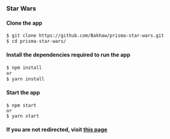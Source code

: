 ### Star Wars

#### Clone the app

```bash
$ git clone https://github.com/Bakhaw/prisma-star-wars.git
$ cd prisma-star-wars/
```

#### Install the dependencies required to run the app

```bash
$ npm install
or
$ yarn install
```

#### Start the app

```
$ npm start
or
$ yarn start
```

#### If you are not redirected, visit [this page](http://localhost:3000)

